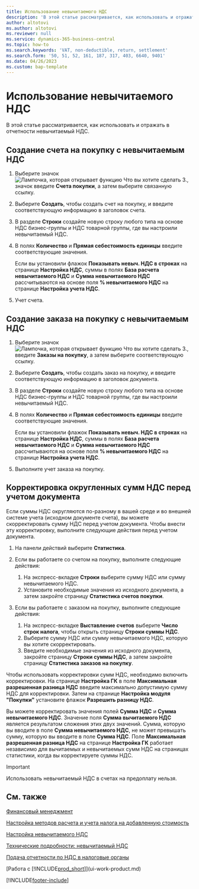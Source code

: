 ```yaml
---
title: Использование невычитаемого НДС
description: 'В этой статье рассматривается, как использовать и отражать в отчетности невычитаемый НДС.'
author: altotovi
ms.author: altotovi
ms.reviewer: null
ms.service: dynamics-365-business-central
ms.topic: how-to
ms.search.keywords: 'VAT, non-deductible, return, settlement'
ms.search.form: '50, 51, 52, 161, 187, 317, 403, 6640, 9401'
ms.date: 04/26/2023
ms.custom: bap-template
---
```


# Использование невычитаемого НДС

В этой статье рассматривается, как использовать и отражать в отчетности невычитаемый НДС.

## Создание счета на покупку с невычитаемым НДС

1. Выберите значок ![Лампочка, которая открывает функцию Что вы хотите сделать 3.](media/ui-search/search_small.png "Что вы хотите сделать"), значок введите **Счета покупки**, а затем выберите связанную ссылку.
2. Выберите **Создать**, чтобы создать счет на покупку, и введите соответствующую информацию в заголовок счета.
3. В разделе **Строки** создайте новую строку любого типа на основе НДС бизнес-группы и НДС товарной группы, где вы настроили невычитаемый НДС.
4. В полях **Количество** и **Прямая себестоимость единицы** введите соответствующие значения.

    Если вы установили флажок **Показывать невыч. НДС в строках** на странице **Настройка НДС**, суммы в полях **База расчета невычитаемого НДС** и **Сумма невычитаемого НДС** рассчитываются на основе поля **% невычитаемого НДС** на странице **Настройка учета НДС**.

5. Учет счета.

## Создание заказа на покупку с невычитаемым НДС

1. Выберите значок ![Лампочка, которая открывает функцию Что вы хотите сделать 3.](media/ui-search/search_small.png "Что вы хотите сделать"), введите **Заказы на покупку**, а затем выберите соответствующую ссылку.
2. Выберите **Создать**, чтобы создать заказ на покупку, и введите соответствующую информацию в заголовок документа.
3. В разделе **Строки** создайте новую строку любого типа на основе НДС бизнес-группы и НДС товарной группы, где вы настроили невычитаемый НДС.
4. В полях **Количество** и **Прямая себестоимость единицы** введите соответствующие значения.

    Если вы установили флажок **Показывать невыч. НДС в строках** на странице **Настройка НДС**, суммы в полях **База расчета невычитаемого НДС** и **Сумма невычитаемого НДС** рассчитываются на основе поля **% невычитаемого НДС** на странице **Настройка учета НДС**.

5. Выполните учет заказа на покупку.

## Корректировка округленных сумм НДС перед учетом документа

Если суммы НДС округляются по-разному в вашей среде и во внешней системе учета (исходном документе счета), вы можете скорректировать сумму НДС перед учетом документа. Чтобы внести эту корректировку, выполните следующие действия перед учетом документа.

1. На панели действий выберите **Статистика**.
2. Если вы работаете со счетом на покупку, выполните следующие действия:

    1. На экспресс-вкладке **Строки** выберите сумму НДС или сумму невычитаемого НДС.
    2. Установите необходимые значения из исходного документа, а затем закройте страницу **Статистика счетов покупки**.

3.  Если вы работаете с заказом на покупку, выполните следующие действия:

    1. На экспресс-вкладке **Выставление счетов** выберите **Число строк налога**, чтобы открыть страницу **Строки суммы НДС**.
    2. Выберите сумму НДС или сумму невычитаемого НДС, которую вы хотите скорректировать.
    3. Введите необходимые значения из исходного документа, закройте страницу **Строки суммы НДС**, а затем закройте страницу **Статистика заказов на покупку**.

Чтобы использовать корректировки сумм НДС, необходимо включить корректировки. На странице **Настройка ГК** в поле **Максимальная разрешенная разница НДС** введите максимально допустимую сумму НДС для корректировки. Затем на странице **Настройка модуля "Покупки"** установите флажок **Разрешить разницу НДС**.

Вы можете корректировать значения полей **Сумма НДС** и **Сумма невычитаемого НДС**. Значение поля **Сумма вычитаемого НДС** является результатом сложения этих двух значений. Сумма, которую вы вводите в поле **Сумма невычитаемого НДС**, не может превышать сумму, которую вы вводите в поле **Сумма НДС**. Поле **Максимальная разрешенная разница НДС** на странице **Настройка ГК** работает независимо для вычитаемых и невычитаемых сумм НДС на страницах статистики, когда вы корректируете суммы НДС.

> [!IMPORTANT]
> Использовать невычитаемый НДС в счетах на предоплату нельзя.

## См. также

[Финансовый менеджмент](finance.md)

[Настройка методов расчета и учета налога на добавленную стоимость](finance-setup-vat.md)  

[Настройка невычитаемого НДС](finance-setup-nondeductible-vat.md)

[Технические подробности: невычитаемый НДС](design-details-nondeductible-vat.md)

[Подача отчетности по НДС в налоговые органы](finance-how-report-vat.md)

[Работа с [!INCLUDE[prod_short](includes/prod_short.md)]](ui-work-product.md)

[!INCLUDE[footer-include](includes/footer-banner.md)]
